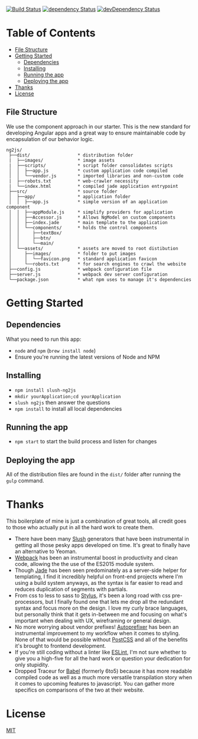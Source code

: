 [![Build Status](https://travis-ci.org/NathanielInman/slush-ng2js.svg?branch=master)](https://travis-ci.org/NathanielInman/slush-ng2js) [![dependency Status](https://david-dm.org/NathanielInman/slush-ng2js/status.svg?style=flat)](https://david-dm.org/NathanielInman/slush-ng2js) [![devDependency Status](https://david-dm.org/NathanielInman/slush-ng2js/dev-status.svg?style=flat)](https://david-dm.org/NathanielInman/slush-ng2js#info=devDependencies)

# Table of Contents
* [File Structure](#file-structure)
* [Getting Started](#getting-started)
    * [Dependencies](#dependencies)
    * [Installing](#installing)
    * [Running the app](#running-the-app)
    * [Deploying the app](#deploying-the-app)
* [Thanks](#thanks)
* [License](#license)

## File Structure
We use the component approach in our starter. This is the new standard for developing Angular apps and a great way to ensure maintainable code by encapsulation of our behavior logic.
```
ng2js/
 ├──dist/                  * distribution folder
 |  ├──images/             * image assets
 |  ├──scripts/            * script folder consolidates scripts
 │  │  ├──app.js           * custom application code compiled
 │  │  └──vendor.js        * imported libraries and non-custom code
 |  ├──robots.txt          * web-crawler necessity
 |  └──index.html          * compiled jade application entrypoint
 ├──src/                   * source folder
 │  ├──app/                * application folder
 │  │  ├──app.js           * simple version of an application component
 │  │  ├──appModule.js     * simplify providers for application
 │  │  ├──Accessor.js      * Allows NgModel on custom components
 │  │  ├──index.jade       * main template to the application
 │  │  └──components/      * holds the control components
 │  │     ├──textBox/
 │  │     ├──btn/
 │  │     └──main/
 │  └──assets/             * assets are moved to root distibution
 │     ├──images/          * folder to put images
 │     │  └──favicon.png   * standard application favicon
 │     └──robots.txt       * for search engines to crawl the website
 ├──config.js              * webpack configuration file
 ├──server.js              * webpack dev server configuration
 └──package.json           * what npm uses to manage it's dependencies
```

# Getting Started
## Dependencies
What you need to run this app:
* `node` and `npm` (`brew install node`)
* Ensure you're running the latest versions of Node and NPM

## Installing
* `npm install slush-ng2js`
* `mkdir yourApplication;cd yourApplication`
* `slush ng2js` then answer the questions
* `npm install` to install all local dependencies

## Running the app
* `npm start` to start the build process and listen for changes

## Deploying the app
All of the distribution files are found in the `dist/` folder after running the `gulp` command.

# Thanks
This boilerplate of mine is just a combination of great tools, all credit goes to
those who actually put in all the hard work to create them.

- There have been many [Slush][1] generators that have been instrumental in getting
  all those pesky apps developed on time. It's great to finally have an alternative
  to Yeoman.
- [Webpack][8] has been an instrumental boost in productivity and clean code, allowing the
  the use of the ES2015 module system.
- Though [Jade][2] has been seen predominately as a server-side helper for templating,
  I find it incredibly helpful on front-end projects where I'm using a build system
  anyways, as the syntax is far easier to read and reduces duplication of segments with
  partials.
- From css to less to sass to [Stylus][3], it's been a long road with css pre-processors,
  but I finally found one that lets me drop all the redundant syntax and focus more on the
  design. I love my curly brace languages, but personally think that it gets in-between
  me and focusing on what's important when dealing with UX, wireframing or general
  design.
- No more worrying about vendor prefixes! [Autoprefixer][5] has been an instrumental
  improvement to my workflow when it comes to styling. None of that would be possible
  without [PostCSS][4] and all of the benefits it's brought to frontend development.
- If you're still coding without a linter like [ESLint][6], I'm not sure whether to
  give you a high-five for all the hard work or question your dedication for only
  stupidity.
- Dropped Traceur for [Babel][7] (formerly 6to5) because it has more readable compiled
  code as well as a much more versatile transpilation story when it comes to upcoming
  features to javascript. You can gather more specifics on comparisons of the two at
  their website.

# License
 [MIT](/LICENSE)

[1]:https://github.com/slushjs/slush
[2]:https://github.com/jadejs/jade
[3]:https://github.com/learnboost/stylus
[4]:https://github.com/postcss/postcss
[5]:https://github.com/postcss/autoprefixer
[6]:http://eslint.org
[7]:https://github.com/babel/babel
[8]:https://webpack.github.io
